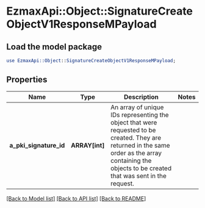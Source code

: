 # EzmaxApi::Object::SignatureCreateObjectV1ResponseMPayload

## Load the model package
```perl
use EzmaxApi::Object::SignatureCreateObjectV1ResponseMPayload;
```

## Properties
Name | Type | Description | Notes
------------ | ------------- | ------------- | -------------
**a_pki_signature_id** | **ARRAY[int]** | An array of unique IDs representing the object that were requested to be created.  They are returned in the same order as the array containing the objects to be created that was sent in the request. | 

[[Back to Model list]](../README.md#documentation-for-models) [[Back to API list]](../README.md#documentation-for-api-endpoints) [[Back to README]](../README.md)


